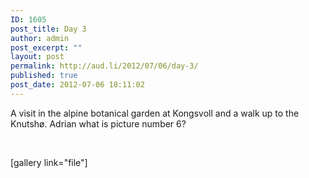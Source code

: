 ```yaml
---
ID: 1605
post_title: Day 3
author: admin
post_excerpt: ""
layout: post
permalink: http://aud.li/2012/07/06/day-3/
published: true
post_date: 2012-07-06 18:11:02
---
```

A visit in the alpine botanical garden at Kongsvoll and a walk up to the Knutshø. Adrian what is picture number 6?

&nbsp;

[gallery link="file"]

&nbsp;